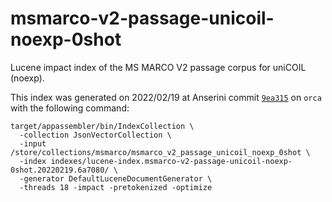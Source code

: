 # msmarco-v2-passage-unicoil-noexp-0shot

Lucene impact index of the MS MARCO V2 passage corpus for uniCOIL (noexp).

This index was generated on 2022/02/19 at Anserini commit [`9ea315`](https://github.com/castorini/anserini/commit/6a708047f71528f7d516c0dd45485204a36e6b1d) on `orca` with the following command:

```
target/appassembler/bin/IndexCollection \
  -collection JsonVectorCollection \
  -input /store/collections/msmarco/msmarco_v2_passage_unicoil_noexp_0shot \
  -index indexes/lucene-index.msmarco-v2-passage-unicoil-noexp-0shot.20220219.6a7080/ \
  -generator DefaultLuceneDocumentGenerator \
  -threads 18 -impact -pretokenized -optimize
```
